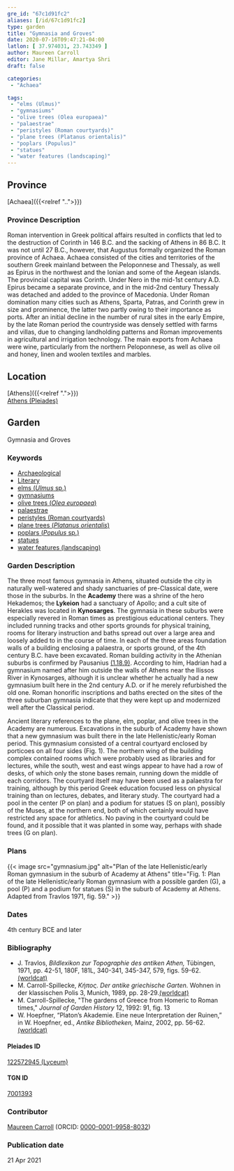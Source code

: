 ```yaml
---
gre_id: "67c1d91fc2"
aliases: [/id/67c1d91fc2]
type: garden
title: "Gymnasia and Groves"
date: 2020-07-16T09:47:21-04:00
latlon: [ 37.974031, 23.743349 ]
author: Maureen Carroll
editor: Jane Millar, Amartya Shri
draft: false

categories:
 - "Achaea"

tags:
 - "elms (Ulmus)"
 - "gymnasiums"
 - "olive trees (Olea europaea)"
 - "palaestrae"
 - "peristyles (Roman courtyards)"
 - "plane trees (Platanus orientalis)"
 - "poplars (Populus)"
 - "statues"
 - "water features (landscaping)"
---
```


## Province

[Achaea]({{<relref "..">}})

### Province Description

Roman intervention in Greek political affairs resulted in conflicts that led to the destruction of Corinth in 146 B.C. and the sacking of Athens in 86 B.C. It was not until 27 B.C., however, that Augustus formally organized the Roman province of Achaea. Achaea consisted of the cities and territories of the southern Greek mainland between the Peloponnese and Thessaly, as well as Epirus in the northwest and the Ionian and some of the Aegean islands.
The provincial capital was Corinth. Under Nero in the mid-1st century A.D. Epirus became a separate province, and in the mid-2nd century Thessaly was detached and added to the province of Macedonia. Under Roman domination many cities such as Athens, Sparta, Patras, and Corinth grew in size and prominence, the latter two partly owing to their importance as ports.  After an initial decline in the number of rural sites in the early Empire, by the late Roman period the countryside was densely settled with farms and villas, due to changing landholding patterns and Roman improvements in agricultural and irrigation technology. The main exports from Achaea were wine, particularly from the northern Peloponnese, as well as olive oil and honey, linen and woolen textiles and marbles.

## Location

[Athens]({{<relref ".">}}) \
[Athens (Pleiades)](https://pleiades.stoa.org/places/579885)

<!--### Location Description-->

<!-- LEAVE THIS BLANK FOR NOW -->

<!--## Sublocation-->

<!--
[AREA WITHIN LOCATION, LIKE “PALATINE HILL”](GEOREFERENCE LINK)
A sublocation is any area larger than an individual garden, but located within a location. I would always try to include a link to a controlled vocabulary here if possible. This ID may well be different from the Garden ID, e.g., Pompeii versus a Garden in one of the houses which has its own Pleiades ID.
-->

<!--### Sublocation Description-->

<!-- DESCRIPTION -->

## Garden

Gymnasia and Groves

### Keywords
- [Archaeological](#)
- [Literary](#)
- [elms (*Ulmus* sp.)](http://powo.science.kew.org/taxon/urn:lsid:ipni.org:names:30004945-2)
- [gymnasiums](http://vocab.getty.edu/page/aat/300007297)
- [olive trees (*Olea europaea*)](http://powo.science.kew.org/taxon/610675-1)
- [palaestrae](http://vocab.getty.edu/page/aat/300007301)
- [peristyles (Roman courtyards)](http://vocab.getty.edu/page/aat/300080971)
- [plane trees (*Platanus orientalis*)](http://powo.science.kew.org/taxon/urn:lsid:ipni.org:names:685873-1)
- [poplars (*Populus* sp.)](http://powo.science.kew.org/taxon/328417-2)
- [statues](http://vocab.getty.edu/page/aat/300047600)
- [water features (landscaping)](http://vocab.getty.edu/page/aat/300180674)

### Garden Description

The three most famous gymnasia in Athens, situated outside the city in naturally well-watered and shady sanctuaries of pre-Classical date, were those in the suburbs.  In the **Academy** there was a shrine of the hero Hekademos; the **Lykeion** had a sanctuary of Apollo; and a cult site of Herakles was located in **Kynosarges**.  The gymnasia in these suburbs were especially revered in Roman times as prestigious educational centers.  They included running tracks and other sports grounds for physical training, rooms for literary instruction and baths spread out over a large area and loosely added to in the course of time.  In each of the three areas foundation walls of a building enclosing a palaestra, or sports ground, of the 4th century B.C. have been excavated.  Roman building activity in the Athenian suburbs is confirmed by Pausanius [(1.18.9)](http://data.perseus.org/citations/urn:cts:greekLit:tlg0525.tlg001.perseus-eng1:1.18). According to him, Hadrian had a gymnasium named after him outside the walls of Athens near the Ilissos River in Kynosarges, although it is unclear whether he actually had a new gymnasium built here in the 2nd century A.D. or if he merely refurbished the old one.  Roman honorific inscriptions and baths erected on the sites of the three suburban gymnasia indicate that they were kept up and modernized well after the Classical period.

Ancient literary references to the plane, elm, poplar, and olive trees in the Academy are numerous.  Excavations in the suburb of Academy have shown that a new gymnasium was built there in the late Hellenistic/early Roman period.  This gymnasium consisted of a central courtyard enclosed by porticoes on all four sides (Fig. 1). The northern wing of the building complex contained rooms which were probably used as libraries and for lectures, while the south, west and east wings appear to have had a row of desks, of which only the stone bases remain, running down the middle of each corridors. The courtyard itself may have been used as a palaestra for training, although by this period Greek education focused less on physical training than on lectures, debates, and literary study.  The courtyard had a pool in the center (P on plan) and a podium for statues (S on plan), possibly of the Muses, at the northern end, both of which certainly would have restricted any space for athletics.   No paving in the courtyard could be found, and it possible that it was planted in some way, perhaps with shade trees (G on plan).

<!--### Maps-->

<!--
{{< image src="image_name.ext" alt="alt_text" title="CAPTION" >}}
-->

### Plans

{{< image src="gymnasium.jpg" alt="Plan of the late Hellenistic/early Roman gymnasium in the suburb of Academy at Athens" title="Fig. 1: Plan of the late Hellenistic/early Roman gymnasium with a possible garden (G), a pool (P) and a podium for statues (S) in the suburb of Academy at Athens. Adapted from Travlos 1971, fig. 59." >}}

<!--### Images-->

<!--
{{< image src="image_name.ext" alt="alt_text" title="CAPTION" >}}
-->

### Dates
4th century BCE and later

### Bibliography

* J. Travlos, *Bildlexikon zur Topographie des antiken Athen,* Tübingen, 1971, pp. 42-51, 180F, 181L, 340-341, 345-347, 579, figs. 59-62. [(worldcat)](http://www.worldcat.org/oclc/1024546553)
* M. Carroll-Spillecke, *Κήπος. Der antike griechische Garten.* Wohnen in der klassischen Polis 3, Munich, 1989, pp. 28-29.[(worldcat)](http://www.worldcat.org/oclc/491757120)
* M. Carroll-Spillecke, "The gardens of Greece from Homeric to Roman times," *Journal of Garden History* 12, 1992: 91, fig. 13  
* W. Hoepfner, “Platon’s Akademie. Eine neue Interpretation der Ruinen,” in W. Hoepfner, ed., *Antike Bibliotheken,* Mainz, 2002, pp. 56-62. [(worldcat)](http://www.worldcat.org/oclc/180882710)

<!--#### Periodo ID-->

<!-- [PERIODO_ID](https://pleiades.stoa.org/places/PLEIADES_ID) -->

#### Pleiades ID

[122572945 (Lyceum)](https://pleiades.stoa.org/places/122572945)

#### TGN ID

[7001393](http://vocab.getty.edu/page/tgn/7001393)

### Contributor

[Maureen Carroll](link) (ORCID: [0000-0001-9958-8032](https://orcid.org/0000-0001-9958-8032))

### Publication date


21 Apr 2021

<!--### Related articles-->

<!-- Links to other related articles. Leave blank for now -->
